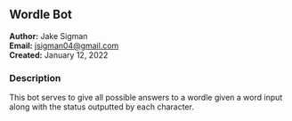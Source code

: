 ## Wordle Bot

**Author:** Jake Sigman  
**Email:** <jsigman04@gmail.com>  
**Created:** January 12, 2022

### Description

This bot serves to give all possible answers to a wordle given a word input along with the status outputted by each character.
